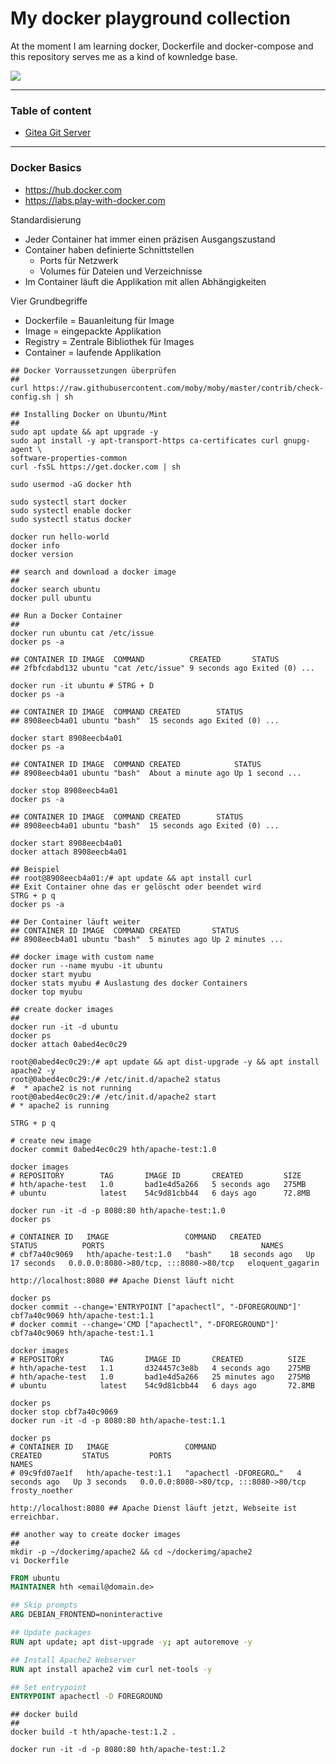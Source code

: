 # My docker playground collection

At the moment I am learning docker, Dockerfile and docker-compose and this repository serves me as a kind of kownledge base.

<img src="https://img.shields.io/badge/-Docker-2496ED?logo=docker&logoColor=white&style=flat" />

---

### Table of content

* [Gitea Git Server](gitea/)

---

### Docker Basics

* https://hub.docker.com
* https://labs.play-with-docker.com

Standardisierung
- Jeder Container hat immer einen präzisen Ausgangszustand
- Container haben definierte Schnittstellen
    - Ports für Netzwerk 
    - Volumes für Dateien und Verzeichnisse
- Im Container läuft die Applikation mit allen Abhängigkeiten

Vier Grundbegriffe
- Dockerfile = Bauanleitung für Image 
- Image = eingepackte Applikation
- Registry = Zentrale Bibliothek für Images
- Container = laufende Applikation

```shell
## Docker Vorraussetzungen überprüfen
##
curl https://raw.githubusercontent.com/moby/moby/master/contrib/check-config.sh | sh
```

```shell
## Installing Docker on Ubuntu/Mint
##
sudo apt update && apt upgrade -y
sudo apt install -y apt-transport-https ca-certificates curl gnupg-agent \
software-properties-common 
curl -fsSL https://get.docker.com | sh

sudo usermod -aG docker hth

sudo systectl start docker
sudo systectl enable docker
sudo systectl status docker

docker run hello-world
docker info
docker version
```

```shell
## search and download a docker image
##
docker search ubuntu
docker pull ubuntu
```

```shell
## Run a Docker Container
##
docker run ubuntu cat /etc/issue
docker ps -a

## CONTAINER ID IMAGE  COMMAND          CREATED       STATUS                     
## 2fbfcdabd132 ubuntu "cat /etc/issue" 9 seconds ago Exited (0) ...

docker run -it ubuntu # STRG + D
docker ps -a

## CONTAINER ID IMAGE  COMMAND CREATED        STATUS
## 8908eecb4a01 ubuntu "bash"  15 seconds ago Exited (0) ...

docker start 8908eecb4a01
docker ps -a

## CONTAINER ID IMAGE  COMMAND CREATED            STATUS
## 8908eecb4a01 ubuntu "bash"  About a minute ago Up 1 second ...

docker stop 8908eecb4a01
docker ps -a

## CONTAINER ID IMAGE  COMMAND CREATED        STATUS
## 8908eecb4a01 ubuntu "bash"  15 seconds ago Exited (0) ...

docker start 8908eecb4a01
docker attach 8908eecb4a01

## Beispiel
## root@8908eecb4a01:/# apt update && apt install curl
## Exit Container ohne das er gelöscht oder beendet wird
STRG + p q
docker ps -a 

## Der Container läuft weiter
## CONTAINER ID IMAGE  COMMAND CREATED       STATUS
## 8908eecb4a01 ubuntu "bash"  5 minutes ago Up 2 minutes ...

## docker image with custom name
docker run --name myubu -it ubuntu
docker start myubu
docker stats myubu # Auslastung des docker Containers
docker top myubu
```

```shell
## create docker images
##
docker run -it -d ubuntu
docker ps
docker attach 0abed4ec0c29

root@0abed4ec0c29:/# apt update && apt dist-upgrade -y && apt install apache2 -y
root@0abed4ec0c29:/# /etc/init.d/apache2 status
#  * apache2 is not running
root@0abed4ec0c29:/# /etc/init.d/apache2 start 
# * apache2 is running

STRG + p q

# create new image
docker commit 0abed4ec0c29 hth/apache-test:1.0

docker images
# REPOSITORY        TAG       IMAGE ID       CREATED         SIZE
# hth/apache-test   1.0       bad1e4d5a266   5 seconds ago   275MB
# ubuntu            latest    54c9d81cbb44   6 days ago      72.8MB

docker run -it -d -p 8080:80 hth/apache-test:1.0
docker ps

# CONTAINER ID   IMAGE                 COMMAND   CREATED          STATUS          PORTS                                   NAMES
# cbf7a40c9069   hth/apache-test:1.0   "bash"    18 seconds ago   Up 17 seconds   0.0.0.0:8080->80/tcp, :::8080->80/tcp   eloquent_gagarin

http://localhost:8080 ## Apache Dienst läuft nicht

docker ps
docker commit --change='ENTRYPOINT ["apachectl", "-DFOREGROUND"]' cbf7a40c9069 hth/apache-test:1.1
# docker commit --change='CMD ["apachectl", "-DFOREGROUND"]' cbf7a40c9069 hth/apache-test:1.1

docker images
# REPOSITORY        TAG       IMAGE ID       CREATED          SIZE
# hth/apache-test   1.1       d324457c3e8b   4 seconds ago    275MB
# hth/apache-test   1.0       bad1e4d5a266   25 minutes ago   275MB
# ubuntu            latest    54c9d81cbb44   6 days ago       72.8MB

docker ps
docker stop cbf7a40c9069
docker run -it -d -p 8080:80 hth/apache-test:1.1

docker ps
# CONTAINER ID   IMAGE                 COMMAND                  CREATED         STATUS         PORTS                                   NAMES
# 09c9fd07ae1f   hth/apache-test:1.1   "apachectl -DFOREGRO…"   4 seconds ago   Up 3 seconds   0.0.0.0:8080->80/tcp, :::8080->80/tcp   frosty_noether

http://localhost:8080 ## Apache Dienst läuft jetzt, Webseite ist erreichbar.
```

```shell
## another way to create docker images
##
mkdir -p ~/dockerimg/apache2 && cd ~/dockerimg/apache2
vi Dockerfile
```

```dockerfile
FROM ubuntu
MAINTAINER hth <email@domain.de>

## Skip prompts
ARG DEBIAN_FRONTEND=noninteractive

## Update packages
RUN apt update; apt dist-upgrade -y; apt autoremove -y

## Install Apache2 Webserver
RUN apt install apache2 vim curl net-tools -y

## Set entrypoint
ENTRYPOINT apachectl -D FOREGROUND
```

```shell
## docker build
##
docker build -t hth/apache-test:1.2 .

docker run -it -d -p 8080:80 hth/apache-test:1.2
```


